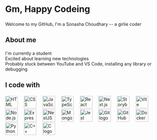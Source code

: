<h1 align="left">Gm, Happy Codeing</h1>

###

<p align="left"> Welcome to my GitHub, I'm a Sonasha Choudhary -- a girlie coder</p>

###

<h2 align="left">About me</h2>

###

<p align="left">I'm currently a student <br> Excited about learning new technologies<br>Probably stuck between YouTube and VS Code, installing any library or debugging </p>

###

<h2 align="left">I code with</h2>

###

<div align="left">
<!-- HTML -->
<img src="https://cdn.jsdelivr.net/gh/devicons/devicon/icons/html5/html5-original.svg" height="40" alt="HTML logo" />
<img width="12" />

<!-- CSS -->
<img src="https://cdn.jsdelivr.net/gh/devicons/devicon/icons/css3/css3-original.svg" height="40" alt="CSS logo" />
<img width="12" />

<!-- JavaScript -->
<img src="https://cdn.jsdelivr.net/gh/devicons/devicon/icons/javascript/javascript-original.svg" height="40" alt="JavaScript logo" />
<img width="12" />

<!-- TypeScript -->
<img src="https://cdn.jsdelivr.net/gh/devicons/devicon/icons/typescript/typescript-original.svg" height="40" alt="TypeScript logo" />
<img width="12" />

<!-- React -->
<img src="https://cdn.jsdelivr.net/gh/devicons/devicon/icons/react/react-original.svg" height="40" alt="React logo" />
<img width="12" />

<!-- Next.js -->
<img src="https://cdn.jsdelivr.net/gh/devicons/devicon/icons/nextjs/nextjs-original.svg" height="40" alt="Next.js logo" />
<img width="12" />

<!-- Storybook -->
<img src="https://cdn.jsdelivr.net/gh/devicons/devicon/icons/storybook/storybook-original.svg" height="40" alt="Storybook logo" />
<img width="12" />

<!-- Vite -->
<img src="https://cdn.jsdelivr.net/gh/devicons/devicon/icons/vitejs/vitejs-original.svg" height="40" alt="Vite logo" />
<img width="12" />

<!-- Node.js -->
<img src="https://cdn.jsdelivr.net/gh/devicons/devicon/icons/nodejs/nodejs-original.svg" height="40" alt="Node.js logo" />
<img width="12" />

<!-- Express -->
<img src="https://cdn.jsdelivr.net/gh/devicons/devicon/icons/express/express-original.svg" height="40" alt="Express logo" />
<img width="12" />

<!-- NestJS -->
<img src="https://cdn.jsdelivr.net/gh/devicons/devicon/icons/nestjs/nestjs-plain.svg" height="40" alt="NestJS logo" />
<img width="12" />

<!-- MongoDB -->
<img src="https://cdn.jsdelivr.net/gh/devicons/devicon/icons/mongodb/mongodb-original.svg" height="40" alt="MongoDB logo" />
<img width="12" />

<!-- Jest -->
<img src="https://cdn.jsdelivr.net/gh/devicons/devicon/icons/jest/jest-plain.svg" height="40" alt="Jest logo" />
<img width="12" />

<!-- Git -->
<img src="https://cdn.jsdelivr.net/gh/devicons/devicon/icons/git/git-original.svg" height="40" alt="Git logo" />
<img width="12" />

<!-- GitHub -->
<img src="https://cdn.jsdelivr.net/gh/devicons/devicon/icons/github/github-original.svg" height="40" alt="GitHub logo" />
<img width="12" />

<!-- Docker -->
<img src="https://cdn.jsdelivr.net/gh/devicons/devicon/icons/docker/docker-original.svg" height="40" alt="Docker logo" />
<img width="12" />

<!-- Python -->
<img src="https://cdn.jsdelivr.net/gh/devicons/devicon/icons/python/python-original.svg" height="40" alt="Python logo" />
<img width="12" />

<!-- C++ -->
<img src="https://cdn.jsdelivr.net/gh/devicons/devicon/icons/cplusplus/cplusplus-original.svg" height="40" alt="C++ logo" />
<img width="12" />

<!-- C -->
<img src="https://cdn.jsdelivr.net/gh/devicons/devicon/icons/c/c-original.svg" height="40" alt="C logo" />


</div>

###
